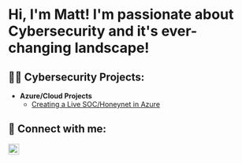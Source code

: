 <h1>Hi, I'm Matt! I'm passionate about Cybersecurity and it's ever-changing landscape! 

<h2>👨‍💻 Cybersecurity Projects:</h2>

- <b>Azure/Cloud Projects</b>
  - [Creating a Live SOC/Honeynet in Azure](https://github.com/molson20/Azure-SOC)

<h2> 🤳 Connect with me:</h2>



[<img align="left" alt="Matt Olson | LinkedIn" width="22px" src="https://cdn.jsdelivr.net/npm/simple-icons@v3/icons/linkedin.svg" />][linkedin]



[linkedin]: [https://linkedin.com/in/joshmadakor](https://www.linkedin.com/in/matthewthomasolson/)
